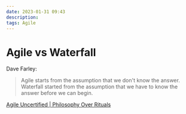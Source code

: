 ```yaml
---
date: 2023-01-31 09:43
description:
tags: Agile
---
```

# Agile vs Waterfall

Dave Farley:

> Agile starts from the assumption that we don't know the answer. Waterfall started from the assumption that we have to know the answer before we can begin.

[Agile Uncertified | Philosophy Over Rituals](https://www.youtube.com/watch?v=U-u8xquguWE)